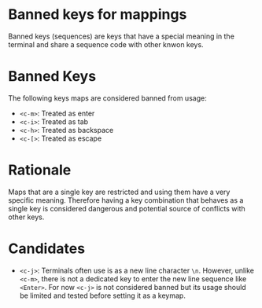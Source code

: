 Banned keys for mappings
==========

Banned keys (sequences) are keys that have a special meaning in the terminal and share a sequence code with other knwon keys.

# Banned Keys

The following keys maps are considered banned from usage:

- `<c-m>`: Treated as enter
- `<c-i>`: Treated as tab
- `<c-h>`: Treated as backspace
- `<c-[>`: Treated as escape

# Rationale

Maps that are a single key are restricted and using them have a very specific meaning. Therefore having a key combination that behaves as a single key is considered dangerous and potential source of conflicts with other keys.

# Candidates

- `<c-j>`: Terminals often use is as a new line character `\n`. However, unlike `<c-m>`, there is not a dedicated key to enter the new line sequence like `<Enter>`. For now `<c-j>` is not considered banned but its usage should be limited and tested before setting it as a keymap.


